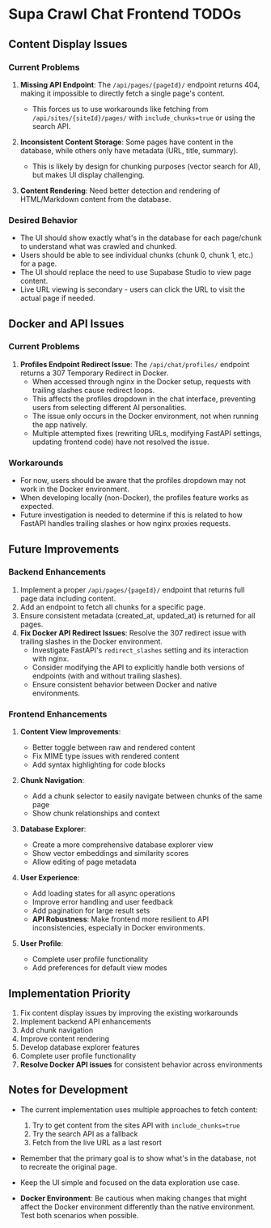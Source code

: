 # Supa Crawl Chat Frontend TODOs

## Content Display Issues

### Current Problems

1. **Missing API Endpoint**: The `/api/pages/{pageId}/` endpoint returns 404, making it impossible to directly fetch a single page's content.
   - This forces us to use workarounds like fetching from `/api/sites/{siteId}/pages/` with `include_chunks=true` or using the search API.

2. **Inconsistent Content Storage**: Some pages have content in the database, while others only have metadata (URL, title, summary).
   - This is likely by design for chunking purposes (vector search for AI), but makes UI display challenging.

3. **Content Rendering**: Need better detection and rendering of HTML/Markdown content from the database.

### Desired Behavior

- The UI should show exactly what's in the database for each page/chunk to understand what was crawled and chunked.
- Users should be able to see individual chunks (chunk 0, chunk 1, etc.) for a page.
- The UI should replace the need to use Supabase Studio to view page content.
- Live URL viewing is secondary - users can click the URL to visit the actual page if needed.

## Docker and API Issues

### Current Problems

1. **Profiles Endpoint Redirect Issue**: The `/api/chat/profiles/` endpoint returns a 307 Temporary Redirect in Docker.
   - When accessed through nginx in the Docker setup, requests with trailing slashes cause redirect loops.
   - This affects the profiles dropdown in the chat interface, preventing users from selecting different AI personalities.
   - The issue only occurs in the Docker environment, not when running the app natively.
   - Multiple attempted fixes (rewriting URLs, modifying FastAPI settings, updating frontend code) have not resolved the issue.

### Workarounds

- For now, users should be aware that the profiles dropdown may not work in the Docker environment.
- When developing locally (non-Docker), the profiles feature works as expected.
- Future investigation is needed to determine if this is related to how FastAPI handles trailing slashes or how nginx proxies requests.

## Future Improvements

### Backend Enhancements

1. Implement a proper `/api/pages/{pageId}/` endpoint that returns full page data including content.
2. Add an endpoint to fetch all chunks for a specific page.
3. Ensure consistent metadata (created_at, updated_at) is returned for all pages.
4. **Fix Docker API Redirect Issues**: Resolve the 307 redirect issue with trailing slashes in the Docker environment.
   - Investigate FastAPI's `redirect_slashes` setting and its interaction with nginx.
   - Consider modifying the API to explicitly handle both versions of endpoints (with and without trailing slashes).
   - Ensure consistent behavior between Docker and native environments.

### Frontend Enhancements

1. **Content View Improvements**:
   - Better toggle between raw and rendered content
   - Fix MIME type issues with rendered content
   - Add syntax highlighting for code blocks

2. **Chunk Navigation**:
   - Add a chunk selector to easily navigate between chunks of the same page
   - Show chunk relationships and context

3. **Database Explorer**:
   - Create a more comprehensive database explorer view
   - Show vector embeddings and similarity scores
   - Allow editing of page metadata

4. **User Experience**:
   - Add loading states for all async operations
   - Improve error handling and user feedback
   - Add pagination for large result sets
   - **API Robustness**: Make frontend more resilient to API inconsistencies, especially in Docker environments.

5. **User Profile**:
   - Complete user profile functionality
   - Add preferences for default view modes

## Implementation Priority

1. Fix content display issues by improving the existing workarounds
2. Implement backend API enhancements
3. Add chunk navigation
4. Improve content rendering
5. Develop database explorer features
6. Complete user profile functionality
7. **Resolve Docker API issues** for consistent behavior across environments

## Notes for Development

- The current implementation uses multiple approaches to fetch content:
  1. Try to get content from the sites API with `include_chunks=true`
  2. Try the search API as a fallback
  3. Fetch from the live URL as a last resort

- Remember that the primary goal is to show what's in the database, not to recreate the original page.
- Keep the UI simple and focused on the data exploration use case.
- **Docker Environment**: Be cautious when making changes that might affect the Docker environment differently than the native environment. Test both scenarios when possible. 